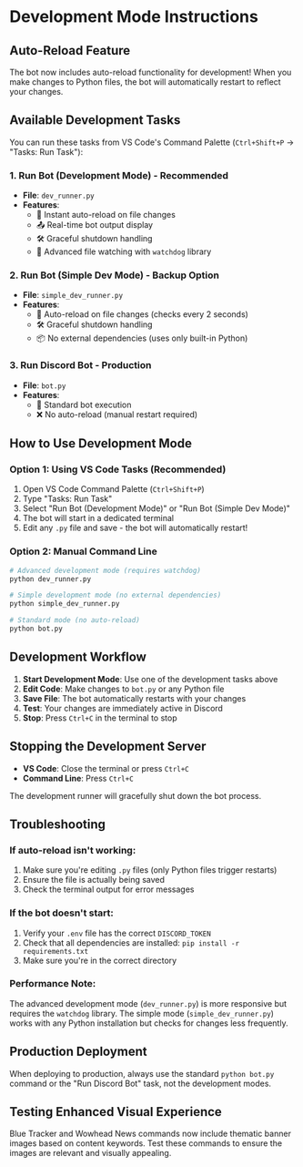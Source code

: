 # Development Mode Instructions

## Auto-Reload Feature

The bot now includes auto-reload functionality for development! When you make changes to Python files, the bot will automatically restart to reflect your changes.

## Available Development Tasks

You can run these tasks from VS Code's Command Palette (`Ctrl+Shift+P` → "Tasks: Run Task"):

### 1. Run Bot (Development Mode) - **Recommended**
- **File**: `dev_runner.py`
- **Features**:
  - 🔄 Instant auto-reload on file changes
  - 📤 Real-time bot output display
  - 🛠️ Graceful shutdown handling
  - 👀 Advanced file watching with `watchdog` library
  
### 2. Run Bot (Simple Dev Mode) - **Backup Option**
- **File**: `simple_dev_runner.py` 
- **Features**:
  - 🔄 Auto-reload on file changes (checks every 2 seconds)
  - 🛠️ Graceful shutdown handling
  - 📦 No external dependencies (uses only built-in Python)

### 3. Run Discord Bot - **Production**
- **File**: `bot.py`
- **Features**:
  - 🚀 Standard bot execution
  - ❌ No auto-reload (manual restart required)

## How to Use Development Mode

### Option 1: Using VS Code Tasks (Recommended)
1. Open VS Code Command Palette (`Ctrl+Shift+P`)
2. Type "Tasks: Run Task"
3. Select "Run Bot (Development Mode)" or "Run Bot (Simple Dev Mode)"
4. The bot will start in a dedicated terminal
5. Edit any `.py` file and save - the bot will automatically restart!

### Option 2: Manual Command Line
```bash
# Advanced development mode (requires watchdog)
python dev_runner.py

# Simple development mode (no external dependencies)
python simple_dev_runner.py

# Standard mode (no auto-reload)
python bot.py
```

## Development Workflow

1. **Start Development Mode**: Use one of the development tasks above
2. **Edit Code**: Make changes to `bot.py` or any Python file
3. **Save File**: The bot automatically restarts with your changes
4. **Test**: Your changes are immediately active in Discord
5. **Stop**: Press `Ctrl+C` in the terminal to stop

## Stopping the Development Server

- **VS Code**: Close the terminal or press `Ctrl+C`
- **Command Line**: Press `Ctrl+C`

The development runner will gracefully shut down the bot process.

## Troubleshooting

### If auto-reload isn't working:
1. Make sure you're editing `.py` files (only Python files trigger restarts)
2. Ensure the file is actually being saved
3. Check the terminal output for error messages

### If the bot doesn't start:
1. Verify your `.env` file has the correct `DISCORD_TOKEN`
2. Check that all dependencies are installed: `pip install -r requirements.txt`
3. Make sure you're in the correct directory

### Performance Note:
The advanced development mode (`dev_runner.py`) is more responsive but requires the `watchdog` library. The simple mode (`simple_dev_runner.py`) works with any Python installation but checks for changes less frequently.

## Production Deployment

When deploying to production, always use the standard `python bot.py` command or the "Run Discord Bot" task, not the development modes.

## Testing Enhanced Visual Experience

Blue Tracker and Wowhead News commands now include thematic banner images based on content keywords. Test these commands to ensure the images are relevant and visually appealing.

